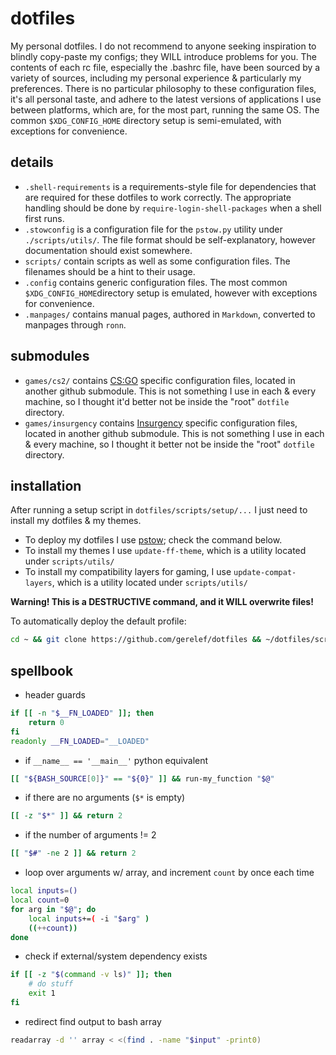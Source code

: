 # dotfiles
My personal dotfiles. I do not recommend to anyone seeking inspiration to blindly copy-paste my configs; they WILL introduce problems for you. The contents of each rc file, especially the .bashrc file, have been sourced by a variety of sources, including my personal experience & particularly my preferences.
There is no particular philosophy to these configuration files, it's all personal taste, and adhere to the latest versions of applications I use between platforms, which are, for the most part, running the same OS.
The common `$XDG_CONFIG_HOME` directory setup is semi-emulated, with exceptions for convenience.

## details
- `.shell-requirements` is a requirements-style file for dependencies that are required for these dotfiles to work correctly. The appropriate handling should be done by `require-login-shell-packages` when a shell first runs.
- `.stowconfig` is a configuration file for the `pstow.py` utility under `./scripts/utils/`. The file format should be self-explanatory, however documentation should exist somewhere.
- `scripts/` contain scripts as well as some configuration files. The filenames should be a hint to their usage. 
- `.config` contains generic configuration files. The most common `$XDG_CONFIG_HOME`directory setup is emulated, however with exceptions for convenience.
- `.manpages/` contains manual pages, authored in `Markdown`, converted to manpages through `ronn`.

## submodules
- `games/cs2/` contains [CS:GO](https://store.steampowered.com/app/730/CounterStrike_Global_Offensive/) specific configuration files, located in another github submodule. This is not something I use in each & every machine, so I thought it'd better not be inside the "root" `dotfile` directory.
- `games/insurgency` contains [Insurgency](https://store.steampowered.com/app/222880/Insurgency/) specific configuration files, located in another github submodule. This is not something I use in each & every machine, so I thought it better not be inside the "root" `dotfile` directory.

## installation
After running a setup script in `dotfiles/scripts/setup/...` I just need to install my dotfiles & my themes.
- To deploy my dotfiles I use [pstow](https://github.com/gerelef/pstow); check the command below.
- To install my themes I use `update-ff-theme`, which is a utility located under `scripts/utils/`
- To install my compatibility layers for gaming, I use `update-compat-layers`, which is a utility located under `scripts/utils/`

**Warning! This is a DESTRUCTIVE command, and it WILL overwrite files!**

To automatically deploy the default profile:
```bash
cd ~ && git clone https://github.com/gerelef/dotfiles && ~/dotfiles/scripts/functions/pstow --source ~/dotfiles --target ~ --profile default --force --yes
```

## spellbook
- header guards
```bash
if [[ -n "$__FN_LOADED" ]]; then
    return 0
fi
readonly __FN_LOADED="__LOADED"
```
- if `__name__ == '__main__'` python equivalent
```bash
[[ "${BASH_SOURCE[0]}" == "${0}" ]] && run-my_function "$@"
```
- if there are no arguments (`$*` is empty)
```bash
[[ -z "$*" ]] && return 2
```
- if the number of arguments != 2
```bash
[[ "$#" -ne 2 ]] && return 2
```
- loop over arguments w/ array, and increment `count` by once each time
```bash
local inputs=()
local count=0
for arg in "$@"; do
    local inputs+=( -i "$arg" )
    ((++count))
done
```
- check if external/system dependency exists
```bash
if [[ -z "$(command -v ls)" ]]; then
    # do stuff
    exit 1
fi
```
- redirect find output to bash array
```bash
readarray -d '' array < <(find . -name "$input" -print0)
```

